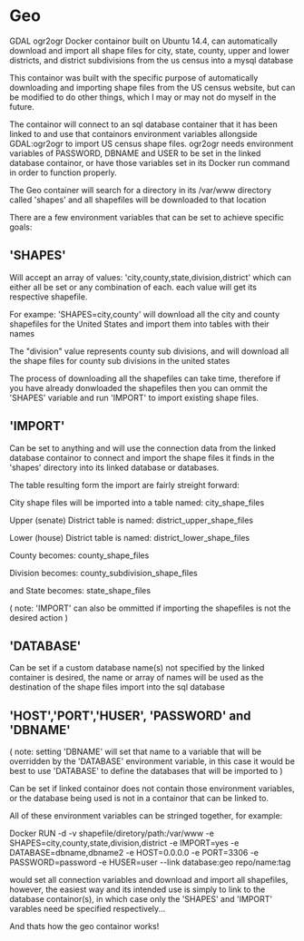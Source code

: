 Geo
===

GDAL ogr2ogr Docker containor built on Ubuntu 14.4, can automatically download and import all shape files for city, state, county, upper and lower districts, and district subdivisions from the us census into a mysql database

This containor was built with the specific purpose of automatically downloading and importing shape files from the US census website, but can be modified to do other things, which I may or may not do myself in the future. 

The containor will connect to an sql database container that it has been linked to and use that containors environment variables allongside GDAL:ogr2ogr to import US census shape files. ogr2ogr needs environment variables of PASSWORD, DBNAME and USER to be set in the linked database containor, or have those variables set in its Docker run command in order to function properly.

The Geo container will search for a directory in its /var/www directory called 'shapes' and all shapefiles will be downloaded to that location 

There are a few environment variables that can be set to achieve specific goals:

'SHAPES' 
-
Will accept an array of values: 'city,county,state,division,district' which can either all be set or any combination of each. each value will get its respective shapefile.

For exampe:
'SHAPES=city,county' will download all the city and county shapefiles for the United States and import them into tables with their names

The "division" value represents county sub divisions, and will download all the shape files for county sub divisions in the united states

The process of downloading all the shapefiles can take time, therefore if you have already donwloaded the shapefiles then you can ommit the 'SHAPES' variable and run 'IMPORT' to import existing shape files. 

'IMPORT'
-
Can be set to anything and will use the connection data from the linked database containor to connect and import the shape files it finds in the 'shapes' directory into its linked database or databases. 

The table resulting form the import are fairly streight forward:

City shape files will be imported into a table named: city_shape_files

Upper (senate) District table is named: district_upper_shape_files

Lower (house) District table is named: district_lower_shape_files

County becomes: county_shape_files

Division becomes: county_subdivision_shape_files

and State becomes: state_shape_files

( note: 'IMPORT' can also be ommitted if importing the shapefiles is not the desired action )

'DATABASE' 
-
Can be set if a custom database name(s) not specified by the linked container is desired, the name or array of names will be used as the destination of the shape files import into the sql database

'HOST','PORT','HUSER', 'PASSWORD' and 'DBNAME' 
-
( note: setting 'DBNAME' will set that name to a variable that will be overridden by the 'DATABASE' environment variable, in this case it would be best to use 'DATABASE' to define the databases that will be imported to )

Can be set if linked containor does not contain those environment variables, or the database being used is not in a containor that can be linked to.

All of these environment variables can be stringed together, for example:

Docker RUN -d -v shapefile/diretory/path:/var/www -e SHAPES=city,county,state,division,district -e IMPORT=yes -e DATABASE=dbname,dbname2 -e HOST=0.0.0.0 -e PORT=3306 -e PASSWORD=password -e HUSER=user --link database:geo repo/name:tag

would set all connection variables and download and import all shapefiles, however, the easiest way and its intended use is simply to link to the database containor(s), in which case only the 'SHAPES' and 'IMPORT' varables need be specified respectively...

And thats how the geo containor works!
